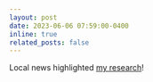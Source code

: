 ```yaml
---
layout: post
date: 2023-06-06 07:59:00-0400
inline: true
related_posts: false
---
```


Local news highlighted [my research](https://spectrumnews1.com/ca/la-west/education/2023/06/06/usc-invests--1-billion-into-advancing-computing-research--curriculum)!
